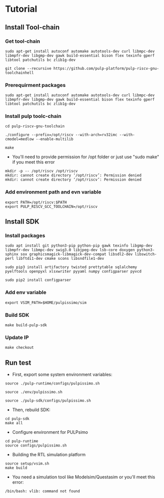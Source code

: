# Tutorial
## Install Tool-chain
### Get tool-chain
```Shell
sudo apt-get install autoconf automake autotools-dev curl libmpc-dev libmpfr-dev libgmp-dev gawk build-essential bison flex texinfo gperf libtool patchutils bc zlib1g-dev

git clone --recursive https://github.com/pulp-platform/pulp-riscv-gnu-toolchainhell

```
### Prerequirment packages
```Shell
sudo apt-get install autoconf automake autotools-dev curl libmpc-dev libmpfr-dev libgmp-dev gawk build-essential bison flex texinfo gperf libtool patchutils bc zlib1g-dev
```

### Install pulp toolc-chain
```Shell
cd pulp-riscv-gnu-toolchain

./configure --prefix=/opt/riscv --with-arch=rv32imc --with-cmodel=medlow --enable-multilib

make
```
- You'll need to provide permission for /opt folder or just use "sudo make" if you meet this error
```Shell
mkdir -p -- /opt/riscv /opt/riscv
mkdir: cannot create directory ‘/opt/riscv’: Permission denied
mkdir: cannot create directory ‘/opt/riscv’: Permission denied
```
### Add environment path and evn variable
```Shell
export PATH=/opt/riscv:$PATH
export PULP_RISCV_GCC_TOOLCHAIN=/opt/riscv
```

## Install SDK
### Install packages
```Shell
sudo apt install git python3-pip python-pip gawk texinfo libgmp-dev libmpfr-dev libmpc-dev swig3.0 libjpeg-dev lsb-core doxygen python3-sphinx sox graphicsmagick-libmagick-dev-compat libsdl2-dev libswitch-perl libftdi1-dev cmake scons libsndfile1-dev

sudo pip3 install artifactory twisted prettytable sqlalchemy pyelftools openpyxl xlsxwriter pyyaml numpy configparser pyvcd

sudo pip2 install configparser
```
### Add env variable
```Shell
export VSIM_PATH=$HOME/pulpissimo/sim
```
### Build SDK
```Shell
make build-pulp-sdk
```
### Update IP
```Shell
make checkout
```
## Run test
- First, export some system environment variables:
```Shell
source ./pulp-runtime/configs/pulpissimo.sh

source ./env/pulpissimo.sh

source ./pulp-sdk/configs/pulpissimo.sh
```
- Then, rebuild SDK:
```Shell
cd pulp-sdk
make all
```
- Configure environment for PULPsimo
```Shell
cd pulp-runtime
source configs/pulpissimo.sh
```
- Building the RTL simulation platform
```Shell
source setup/vsim.sh
make build
```
- You need a simulation tool like Modelsim/Questasim or you'll meet this error:
```Shell
/bin/bash: vlib: command not found
```
